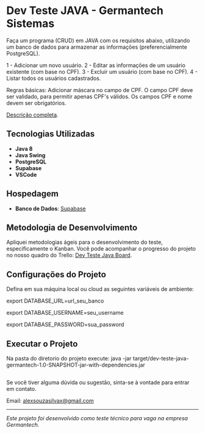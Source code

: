 # Dev Teste JAVA - Germantech Sistemas

Faça um programa (CRUD) em JAVA com os requisitos abaixo, utilizando um banco de dados para armazenar as informações (preferencialmente PostgreSQL).

1 - Adicionar um novo usuário.
2 - Editar as informações de um usuário existente (com base no CPF).
3 - Excluir um usuário (com base no CPF).
4 - Listar todos os usuários cadastrados.

Regras básicas:
Adicionar máscara no campo de CPF.
O campo CPF deve ser validado, para permitir apenas CPF's válidos.
Os campos CPF e nome devem ser obrigatórios.

[Descrição completa](https://germantech.com.br/dev/java/).

## Tecnologias Utilizadas

- **Java 8**
- **Java Swing**
- **PostgreSQL**
- **Supabase**
- **VSCode**

## Hospedagem

- **Banco de Dados**: [Supabase](https://supabase.com/)

## Metodologia de Desenvolvimento

Apliquei metodologias ágeis para o desenvolvimento do teste, especificamente o Kanban. Você pode acompanhar o progresso do projeto no nosso quadro do Trello: [Dev Teste Java Board](https://trello.com/b/DrTUnQpj/dev-teste-java-germantech-sistemas).

## Configurações do Projeto

Defina em sua máquina local ou cloud as seguintes variáveis de ambiente:
 
  export DATABASE_URL=url_seu_banco

  export DATABASE_USERNAME=seu_username

  export DATABASE_PASSWORD=sua_password

## Executar o Projeto

Na pasta do diretorio do projeto execute: java -jar target/dev-teste-java-germantech-1.0-SNAPSHOT-jar-with-dependencies.jar

##

Se você tiver alguma dúvida ou sugestão, sinta-se à vontade para entrar em contato.

Email: alexsouzasilvax@gmail.com

---

_Este projeto foi desenvolvido como teste técnico para vaga na empresa Germantech._

